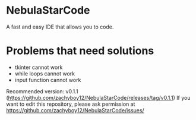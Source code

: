# NebulaStarCode
A fast and easy IDE that allows you to code.
# Problems that need solutions
- tkinter cannot work
- while loops cannot work
- input function cannot work

Recommended version: v0.1.1 (https://github.com/zachyboy12/NebulaStarCode/releases/tag/v0.1.1)
If you want to edit this repository, please ask permission at https://github.com/zachyboy12/NebulaStarCode/issues/
